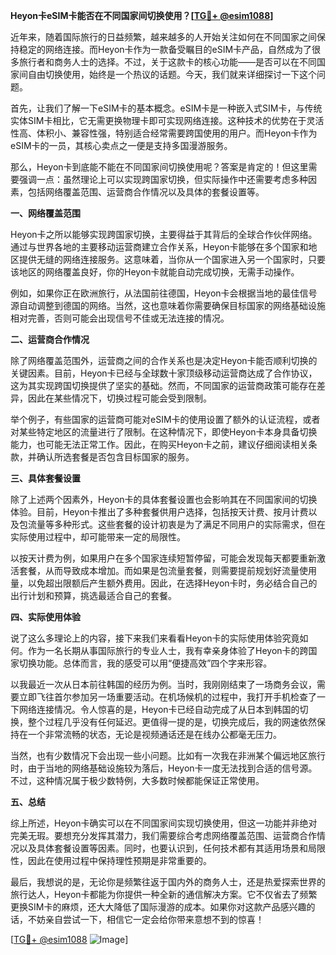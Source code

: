 **Heyon卡eSIM卡能否在不同国家间切换使用？[[TG💪+ @esim1088](https://t.me/s/esim1088)]**

近年来，随着国际旅行的日益频繁，越来越多的人开始关注如何在不同国家之间保持稳定的网络连接。而Heyon卡作为一款备受瞩目的eSIM卡产品，自然成为了很多旅行者和商务人士的选择。不过，关于这款卡的核心功能——是否可以在不同国家间自由切换使用，始终是一个热议的话题。今天，我们就来详细探讨一下这个问题。

首先，让我们了解一下eSIM卡的基本概念。eSIM卡是一种嵌入式SIM卡，与传统实体SIM卡相比，它无需更换物理卡即可实现网络连接。这种技术的优势在于灵活性高、体积小、兼容性强，特别适合经常需要跨国使用的用户。而Heyon卡作为eSIM卡的一员，其核心卖点之一便是支持多国漫游服务。

那么，Heyon卡到底能不能在不同国家间切换使用呢？答案是肯定的！但这里需要强调一点：虽然理论上可以实现跨国家切换，但实际操作中还需要考虑多种因素，包括网络覆盖范围、运营商合作情况以及具体的套餐设置等。

**一、网络覆盖范围**

Heyon卡之所以能够实现跨国家切换，主要得益于其背后的全球合作伙伴网络。通过与世界各地的主要移动运营商建立合作关系，Heyon卡能够在多个国家和地区提供无缝的网络连接服务。这意味着，当你从一个国家进入另一个国家时，只要该地区的网络覆盖良好，你的Heyon卡就能自动完成切换，无需手动操作。

例如，如果你正在欧洲旅行，从法国前往德国，Heyon卡会根据当地的最佳信号源自动调整到德国的网络。当然，这也意味着你需要确保目标国家的网络基础设施相对完善，否则可能会出现信号不佳或无法连接的情况。

**二、运营商合作情况**

除了网络覆盖范围外，运营商之间的合作关系也是决定Heyon卡能否顺利切换的关键因素。目前，Heyon卡已经与全球数十家顶级移动运营商达成了合作协议，这为其实现跨国切换提供了坚实的基础。然而，不同国家的运营商政策可能存在差异，因此在某些情况下，切换过程可能会受到限制。

举个例子，有些国家的运营商可能对eSIM卡的使用设置了额外的认证流程，或者对某些特定地区的流量进行了限制。在这种情况下，即使Heyon卡本身具备切换能力，也可能无法正常工作。因此，在购买Heyon卡之前，建议仔细阅读相关条款，并确认所选套餐是否包含目标国家的服务。

**三、具体套餐设置**

除了上述两个因素外，Heyon卡的具体套餐设置也会影响其在不同国家间的切换体验。目前，Heyon卡推出了多种套餐供用户选择，包括按天计费、按月计费以及包流量等多种形式。这些套餐的设计初衷是为了满足不同用户的实际需求，但在实际使用过程中，却可能带来一定的局限性。

以按天计费为例，如果用户在多个国家连续短暂停留，可能会发现每天都要重新激活套餐，从而导致成本增加。而如果是包流量套餐，则需要提前规划好流量使用量，以免超出限额后产生额外费用。因此，在选择Heyon卡时，务必结合自己的出行计划和预算，挑选最适合自己的套餐。

**四、实际使用体验**

说了这么多理论上的内容，接下来我们来看看Heyon卡的实际使用体验究竟如何。作为一名长期从事国际旅行的专业人士，我有幸亲身体验了Heyon卡的跨国家切换功能。总体而言，我的感受可以用“便捷高效”四个字来形容。

以我最近一次从日本前往韩国的经历为例。当时，我刚刚结束了一场商务会议，需要立即飞往首尔参加另一场重要活动。在机场候机的过程中，我打开手机检查了一下网络连接情况。令人惊喜的是，Heyon卡已经自动完成了从日本到韩国的切换，整个过程几乎没有任何延迟。更值得一提的是，切换完成后，我的网速依然保持在一个非常流畅的状态，无论是视频通话还是在线办公都毫无压力。

当然，也有少数情况下会出现一些小问题。比如有一次我在非洲某个偏远地区旅行时，由于当地的网络基础设施较为落后，Heyon卡一度无法找到合适的信号源。不过，这种情况属于极少数特例，大多数时候都能保证正常使用。

**五、总结**

综上所述，Heyon卡确实可以在不同国家间实现切换使用，但这一功能并非绝对完美无瑕。要想充分发挥其潜力，我们需要综合考虑网络覆盖范围、运营商合作情况以及具体套餐设置等因素。同时，也要认识到，任何技术都有其适用场景和局限性，因此在使用过程中保持理性预期是非常重要的。

最后，我想说的是，无论你是频繁往返于国内外的商务人士，还是热爱探索世界的旅行达人，Heyon卡都能为你提供一种全新的通信解决方案。它不仅省去了频繁更换SIM卡的麻烦，还大大降低了国际漫游的成本。如果你对这款产品感兴趣的话，不妨亲自尝试一下，相信它一定会给你带来意想不到的惊喜！

[[TG💪+ @esim1088](https://t.me/s/esim1088) ![Image](https://i.postimg.cc/4NQfJmqS/Snipaste-2025-05-13-00-14-12.png)]